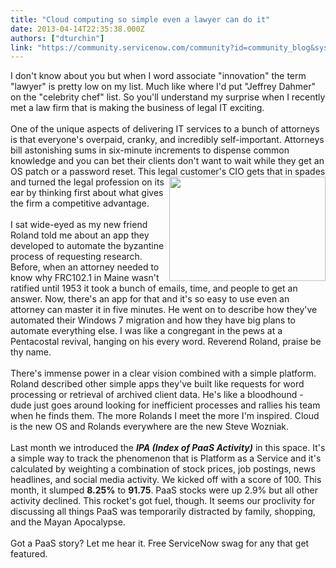 ```yaml
---
title: "Cloud computing so simple even a lawyer can do it"
date: 2013-04-14T22:35:38.000Z
authors: ["dturchin"]
link: "https://community.servicenow.com/community?id=community_blog&sys_id=d2ad26a9dbd0dbc01dcaf3231f961942"
---
```

<p>I don't know about you but when I word associate "innovation" the term "lawyer" is pretty low on my list. Much like where I'd put "Jeffrey Dahmer" on the "celebrity chef" list. So you'll understand my surprise when I recently met a law firm that is making the business of legal IT exciting. <br/><br/>One of the unique aspects of delivering IT services to a bunch of attorneys is that everyone's overpaid, cranky, and incredibly self-important. Attorneys bill astonishing sums in six-minute increments to dispense common knowledge and you can bet their clients don't want to wait while they get an OS patch or a password reset. This legal customer's CIO gets that in spades and turned the <a href="http://www.sallyashbrook.com/_media/essays/powdered_wigs.jpg"><img align="right" height="166.5" rel="lightshow" src="http://www.sallyashbrook.com/_media/essays/powdered_wigs.jpg" width="250"/></a>legal profession on its ear by thinking first about what gives the firm a competitive advantage.<br/><br/>I sat wide-eyed as my new friend Roland told me about an app they developed to automate the byzantine process of requesting research. Before, when an attorney needed to know why FRC102.1 in Maine wasn't ratified until 1953 it took a bunch of emails, time, and people to get an answer. Now, there's an app for that and it's so easy to use even an attorney can master it in five minutes. He went on to describe how they've automated their Windows 7 migration and how they have big plans to automate everything else. I was like a congregant in the pews at a Pentacostal revival, hanging on his every word. Reverend Roland, praise be thy name.<br/><br/>There's immense power in a clear vision combined with a simple platform. Roland described other simple apps they've built like requests for word processing or retrieval of archived client data. He's like a bloodhound - dude just goes around looking for inefficient processes and rallies his team when he finds them. The more Rolands I meet the more I'm inspired. Cloud is the new OS and Rolands everywhere are the new Steve Wozniak.<br/><br/>Last month we introduced the <strong><i>IPA (Index of PaaS Activity)</i></strong> in this space. It's a simple way to track the phenomenon that is Platform as a Service and it's calculated by weighting a combination of stock prices, job postings, news headlines, and social media activity. We kicked off with a score of 100. This month, it slumped <strong>8.25%</strong> to <strong>91.75</strong>. PaaS stocks were up 2.9% but all other activity declined. This rocket's got fuel, though. It seems our proclivity for discussing all things PaaS was temporarily distracted by family, shopping, and the Mayan Apocalypse.<br/><br/>Got a PaaS story? Let me hear it. Free ServiceNow swag for any that get featured.</p>